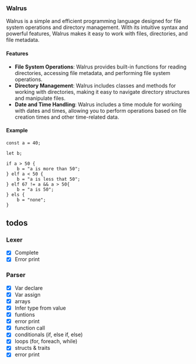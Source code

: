 ### Walrus

Walrus is a simple and efficient programming language designed for file system operations and directory management. With its intuitive syntax and powerful features, Walrus makes it easy to work with files, directories, and file metadata.

#### Features

- **File System Operations**: Walrus provides built-in functions for reading directories, accessing file metadata, and performing file system operations.
- **Directory Management**: Walrus includes classes and methods for working with directories, making it easy to navigate directory structures and manipulate files.
- **Date and Time Handling**: Walrus includes a time module for working with dates and times, allowing you to perform operations based on file creation times and other time-related data.

#### Example

```wal
const a = 40;

let b;

if a > 50 {
    b = "a is more than 50";
} elf a < 50 {
    b = "a is less that 50";
} elf 67 != a && a > 50{
    b = "a is 50";
} els {
    b = "none";
}
```

## todos
### Lexer
- [x] Complete
- [x] Error print 

### Parser
- [x] Var declare
- [x] Var assign
- [x] arrays
- [x] Infer type from value
- [x] funtions
- [x] error print
- [x] function call
- [x] conditionals (if, else if, else)
- [x] loops (for, foreach, while)
- [x] structs & traits
- [x] error print